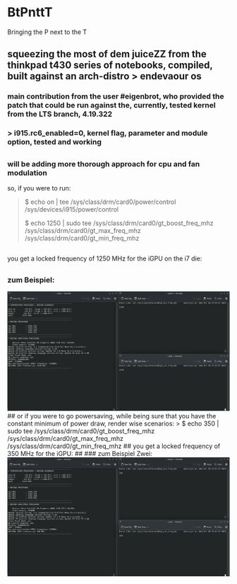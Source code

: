 # BtPnttT
Bringing the P next to the T
## squeezing the most of dem juiceZZ from the thinkpad t430 series of notebooks, compiled, built against an arch-distro > endevaour os
### main contribution from the user #eigenbrot, who provided the patch that could be run against the, currently, tested kernel from the LTS branch, 4.19.322
### > i915.rc6_enabled=0, kernel flag, parameter and module option, tested and working
##
### will be adding more thorough approach for cpu and fan modulation
so, if you were to run:
> $ echo on | tee /sys/class/drm/card0/power/control /sys/devices/i915/power/control
> 
> $ echo 1250 | sudo tee /sys/class/drm/card0/gt_boost_freq_mhz /sys/class/drm/card0/gt_max_freq_mhz /sys/class/drm/card0/gt_min_freq_mhz
## 
you get a locked frequency of 1250 MHz for the iGPU on the i7 die:
## 
### zum Beispiel:
<img src="ShpeelanyShecherDuo.png">
## 
or if you were to go powersaving, while being sure that you have the constant minimum of power draw, render wise scenarios:
> $ echo 350 | sudo tee /sys/class/drm/card0/gt_boost_freq_mhz /sys/class/drm/card0/gt_max_freq_mhz /sys/class/drm/card0/gt_min_freq_mhz
##
you get a locked frequency of 350 MHz for the iGPU:
##
### zum Beispiel Zwei:
<img src="ShpeelanyShecherDrei.png">
